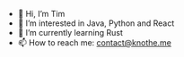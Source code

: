 - 👋 Hi, I’m Tim
- 👀 I’m interested in Java, Python and React
- 🌱 I’m currently learning Rust
- 📫 How to reach me: contact@knothe.me

<!---
tym21/tym21 is a ✨ special ✨ repository because its `README.md` (this file) appears on your GitHub profile.
You can click the Preview link to take a look at your changes.
--->
